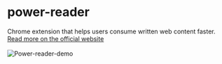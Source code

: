 # power-reader
Chrome extension that helps users consume written web content faster.
[Read more on the official website](https://power-reader.netlify.app/)
<br/>
<br/>
![Power-reader-demo](https://media.giphy.com/media/Rm0pvs3ZrJ8YOJ0pZ7/giphy.gif)
